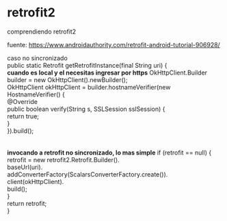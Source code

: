# retrofit2
comprendiendo retrofit2<br>

fuente: https://www.androidauthority.com/retrofit-android-tutorial-906928/<br>

caso no sincronizado<br>
 public static Retrofit getRetrofitInstance(final String uri) {<br>
**cuando es local y el necesitas ingresar por https**
        OkHttpClient.Builder builder = new OkHttpClient().newBuilder();<br>
        OkHttpClient okHttpClient = builder.hostnameVerifier(new HostnameVerifier() {<br>
            @Override<br>
            public boolean verify(String s, SSLSession sslSession) {<br>
                return true;<br>
            }<br>
        }).build();<br>
<br><br>
**invocando a retrofit no sincronizado, lo mas simple**
        if (retrofit == null) {<br>
            retrofit = new retrofit2.Retrofit.Builder().<br>
                    baseUrl(uri).<br>
                    addConverterFactory(ScalarsConverterFactory.create()).<br>
                    client(okHttpClient).<br>
                    build();<br>
        }<br>
        return retrofit;<br>
    }<br>
